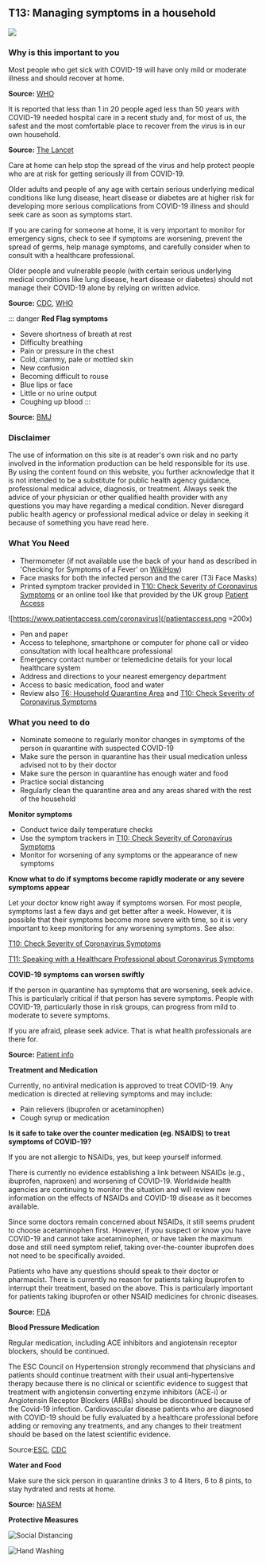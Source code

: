 ## T13: Managing symptoms in a household

<a href="/T13-Managing_symptoms_in_household_v4.pdf" target="_blank">
    <img class="downloadtools" src="/download-tools.png" />
</a>

### Why is this important to you

Most people who get sick with COVID-19 will have only mild or moderate illness and should recover at home.

**Source:** [WHO](https://www.who.int/publications-detail/home-care-for-patients-with-suspected-novel-coronavirus-(ncov)-infection-presenting-with-mild-symptoms-and-management-of-contacts)

It is reported that less than 1 in 20 people aged less than 50 years with COVID-19 needed hospital care in a recent study and, for most of us, the safest and the most comfortable place to recover from the virus is in our own household.

**Source:** [The Lancet](https://www.thelancet.com/journals/laninf/article/PIIS1473-3099(20)30243-7/fulltext)

Care at home can help stop the spread of the virus and help protect people who are at risk for getting seriously ill from COVID-19.

Older adults and people of any age with certain serious underlying medical conditions like lung disease, heart disease or diabetes are at higher risk for developing more serious complications from COVID-19 illness and should seek care as soon as symptoms start.

If you are caring for someone at home, it is very important to monitor for emergency signs, check to see if symptoms are worsening, prevent the spread of germs, help manage symptoms, and carefully consider when to consult with a healthcare professional.

Older people and vulnerable people (with certain serious underlying medical conditions like lung disease, heart disease or diabetes) should not manage their COVID-19 alone by relying on written advice.

**Source:** [CDC](https://www.cdc.gov/coronavirus/2019-ncov/if-you-are-sick/caring-for-yourself-at-home.html), [W](https://www.who.int/publications-detail/home-care-for-patients-with-suspected-novel-coronavirus-(ncov)-infection-presenting-with-mild-symptoms-and-management-of-contacts)[HO](https://www.who.int/publications-detail/home-care-for-patients-with-suspected-novel-coronavirus-(ncov)-infection-presenting-with-mild-symptoms-and-management-of-contacts)

::: danger
**Red Flag symptoms**

- Severe shortness of breath at rest
- Difficulty breathing
- Pain or pressure in the chest
- Cold, clammy, pale or mottled skin
- New confusion
- Becoming difficult to rouse
- Blue lips or face
- Little or no urine output
- Coughing up blood
:::

**Source:** [BMJ](https://www.bmj.com/content/368/bmj.m1182)

### Disclaimer

The use of information on this site is at reader&#39;s own risk and no party involved in the information production can be held responsible for its use. By using the content found on this website, you further acknowledge that it is not intended to be a substitute for public health agency guidance, professional medical advice, diagnosis, or treatment. Always seek the advice of your physician or other qualified health provider with any questions you may have regarding a medical condition. Never disregard public health agency or professional medical advice or delay in seeking it because of something you have read here.

### What You Need

- Thermometer (if not available use the back of your hand as described in &#39;Checking for Symptoms of a Fever&#39; on [WikiHow](https://www.wikihow.com/Check-a-Fever-Without-a-Thermometer))
- Face masks for both the infected person and the carer (T3i Face Masks)
- Printed symptom tracker provided in [T10: Check Severity of Coronavirus Symptoms](https://www.coronavirus-toolkit.com/f2-living-in-a-household-with-someone-with-coronavirus-symptoms.html#t10-check-severity-of-coronavirus-symptoms) or an online tool like that provided by the UK group [Patient Access](https://www.patientaccess.com/coronavirus)

![https://www.patientaccess.com/coronavirus](/patientaccess.png =200x)

- Pen and paper
- Access to telephone, smartphone or computer for phone call or video consultation with local healthcare professional
- Emergency contact number or telemedicine details for your local healthcare system
- Address and directions to your nearest emergency department
- Access to basic medication, food and water
- Review also [T6: Household Quarantine Area](https://www.coronavirus-toolkit.com/f1-preparing-for-coronavirus-lock-down.html#t6-household-quarantine-area) and [T10: Check Severity of Coronavirus Symptoms](https://www.coronavirus-toolkit.com/f2-living-in-a-household-with-someone-with-coronavirus-symptoms.html#t10-check-severity-of-coronavirus-symptoms)

### What you need to do

- Nominate someone to regularly monitor changes in symptoms of the person in quarantine with suspected COVID-19
- Make sure the person in quarantine has their usual medication unless advised not to by their doctor
- Make sure the person in quarantine has enough water and food
- Practice social distancing
- Regularly clean the quarantine area and any areas shared with the rest of the household

**Monitor symptoms**

- Conduct twice daily temperature checks
- Use the symptom trackers in [T10: Check Severity of Coronavirus Symptoms](https://www.coronavirus-toolkit.com/f2-living-in-a-household-with-someone-with-coronavirus-symptoms.html#t10-check-severity-of-coronavirus-symptoms)
- Monitor for worsening of any symptoms or the appearance of new symptoms

**Know what to do if symptoms become rapidly moderate or any severe symptoms appear**

Let your doctor know right away if symptoms worsen. For most people, symptoms last a few days and get better after a week. However, it is possible that their symptoms become more severe with time, so it is very important to keep monitoring for any worsening symptoms. See also:

[T10: Check Severity of Coronavirus Symptoms](https://www.coronavirus-toolkit.com/f2-living-in-a-household-with-someone-with-coronavirus-symptoms.html#t10-check-severity-of-coronavirus-symptoms)

[T11: Speaking with a Healthcare Professional about Coronavirus Symptoms](https://www.coronavirus-toolkit.com/f2-living-in-a-household-with-someone-with-coronavirus-symptoms.html#t11-speaking-with-a-healthcare-professional-about-coronavirus-symptoms)

**COVID-19 symptoms can worsen swiftly**

If the person in quarantine has symptoms that are worsening, seek advice. This is particularly critical if that person has severe symptoms. People with COVID-19, particularly those in risk groups, can progress from mild to moderate to severe symptoms.

If you are afraid, please seek advice. That is what health professionals are there for.

**Source:** [Patient info](https://patient.info/news-and-features/covid-19-how-to-treat-coronavirus-at-home)

**Treatment and Medication**

Currently, no antiviral medication is approved to treat COVID-19. Any medication is directed at relieving symptoms and may include:

- Pain relievers (ibuprofen or acetaminophen)
- Cough syrup or medication

__Is it safe to take over the counter medication (eg. NSAIDS) to treat symptoms of COVID-19?__

If you are not allergic to NSAIDs, yes, but keep yourself informed.

There is currently no evidence establishing a link between NSAIDs (e.g., ibuprofen, naproxen) and worsening of COVID-19. Worldwide health agencies are continuing to monitor the situation and will review new information on the effects of NSAIDs and COVID-19 disease as it becomes available.

Since some doctors remain concerned about NSAIDs, it still seems prudent to choose acetaminophen first. However, if you suspect or know you have COVID-19 and cannot take acetaminophen, or have taken the maximum dose and still need symptom relief, taking over-the-counter ibuprofen does not need to be specifically avoided.

Patients who have any questions should speak to their doctor or pharmacist. There is currently no reason for patients taking ibuprofen to interrupt their treatment, based on the above. This is particularly important for patients taking ibuprofen or other NSAID medicines for chronic diseases.

**Source:** [FDA](https://www.fda.gov/drugs/drug-safety-and-availability/fda-advises-patients-use-non-steroidal-anti-inflammatory-drugs-nsaids-covid-19)

__Blood Pressure Medication__

Regular medication, including ACE inhibitors and angiotensin receptor blockers, should be continued.

The ESC Council on Hypertension strongly recommend that physicians and patients should continue treatment with their usual anti-hypertensive therapy because there is no clinical or scientific evidence to suggest that treatment with angiotensin converting enzyme inhibitors  (ACE-i) or Angiotensin Receptor Blockers (ARBs) should be discontinued because of the Covid-19 infection. Cardiovascular disease patients who are diagnosed with COVID-19 should be fully evaluated by a healthcare professional before adding or removing any treatments, and any changes to their treatment should be based on the latest scientific evidence.

Source:[ESC](https://www.escardio.org/Councils/Council-on-Hypertension-(CHT)/News/position-statement-of-the-esc-council-on-hypertension-on-ace-inhibitors-and-ang), [CDC](https://www.cdc.gov/coronavirus/2019-ncov/hcp/faq.html)

**Water and Food**

Make sure the sick person in quarantine drinks 3 to 4 liters, 6 to 8 pints, to stay hydrated and rests at home.

**Source:** [NASEM](https://www.nationalacademies.org/news/2004/02/report-sets-dietary-intake-levels-for-water-salt-and-potassium-to-maintain-health-and-reduce-chronic-disease-risk)

**Protective Measures**

![Social Distancing](/social-distancing.jpg)

![Hand Washing](/how-to-wash-your-hands.png)
